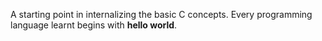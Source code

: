 A starting point in internalizing the basic C concepts. Every programming language learnt begins with **hello world**. 
